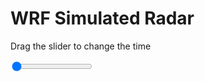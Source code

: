 <h1>WRF Simulated Radar</h1>
<p>Drag the slider to change the time</p>

<div class="slidecontainer">
<input oninput='setImage(this)' class="slider" type="range" min="0" max="9" value="0" step="1" />
<img id='img'/>
</div>

<script>
var img = document.getElementById('img');
var img_array = ['/assets/images/wrf/rf_wrfout_d01_2020-03-28_12:00:00.png',
'/assets/images/wrf/rf_wrfout_d01_2020-03-28_13:00:00.png',
'/assets/images/wrf/rf_wrfout_d01_2020-03-28_14:00:00.png',
'/assets/images/wrf/rf_wrfout_d01_2020-03-28_15:00:00.png',
'/assets/images/wrf/rf_wrfout_d01_2020-03-28_16:00:00.png',
'/assets/images/wrf/rf_wrfout_d01_2020-03-28_17:00:00.png',
'/assets/images/wrf/rf_wrfout_d01_2020-03-28_18:00:00.png',
'/assets/images/wrf/rf_wrfout_d01_2020-03-28_19:00:00.png',
'/assets/images/wrf/rf_wrfout_d01_2020-03-28_20:00:00.png',];
function setImage(obj)
{
        var value = obj.value;
        img.src = img_array[value];

}
</script>
